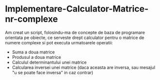 # Implementare-Calculator-Matrice-nr-complexe
Am creat un script, folosindu-ma de concepte de baza de programare orientata pe obiecte, ce serveste drept calculator pentru o matrice de numere complexe
si pot executa urmatoarele operatii:
- Suma a doua matrice
- Produsul a doua matrice
- Calculul determinantului unei matrice
- Calcularea inversei unei matrice (daca aceasta are inversa, sau mesajul "u se poate face inversa" in caz contrar)

